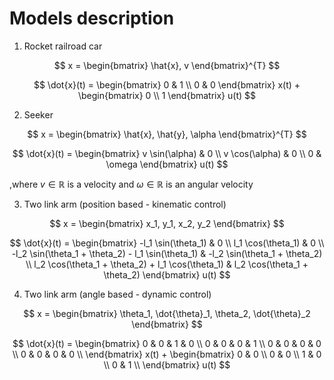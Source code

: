 # Models description

1. Rocket railroad car

$$
x = \begin{bmatrix}
    \hat{x}, v
\end{bmatrix}^{T}
$$


$$
\dot{x}(t) = 
\begin{bmatrix} 
    0 & 1 \\ 
    0 & 0 
\end{bmatrix} x(t) + \begin{bmatrix} 
    0 \\ 
    1 
\end{bmatrix} u(t)
$$

2. Seeker

$$
x = 
\begin{bmatrix}
    \hat{x}, \hat{y}, \alpha
\end{bmatrix}^{T}
$$

$$
\dot{x}(t) = 
\begin{bmatrix} 
    v \sin(\alpha) & 0 \\
    v \cos(\alpha) & 0 \\
    0              & \omega
\end{bmatrix} 
u(t)
$$

,where
$v \in \mathbb{R}$ is a velocity and
$\omega \in \mathbb{R}$ is an angular velocity

3. Two link arm (position based - kinematic control)

$$
x = 
\begin{bmatrix}
    x_1, y_1, x_2, y_2
\end{bmatrix}
$$

$$
\dot{x}(t) =
\begin{bmatrix}
    -l_1 \sin(\theta_1) & 0 \\ 
    l_1 \cos(\theta_1) & 0 \\
    -l_2 \sin(\theta_1 + \theta_2) - l_1 \sin(\theta_1) & -l_2 \sin(\theta_1 + \theta_2) \\ 
    l_2 \cos(\theta_1 + \theta_2) + l_1 \cos(\theta_1) & l_2 \cos(\theta_1 + \theta_2)
\end{bmatrix} 
u(t)
$$

4. Two link arm (angle based - dynamic control)

$$
x = \begin{bmatrix}
    \theta_1, \dot{\theta}_1, \theta_2, \dot{\theta}_2
\end{bmatrix}
$$

$$
\dot{x}(t) = 
\begin{bmatrix} 
    0 & 0 & 1 & 0 \\ 
    0 & 0 & 0 & 1 \\ 
    0 & 0 & 0 & 0 \\ 
    0 & 0 & 0 & 0 \\ 
\end{bmatrix} x(t) + \begin{bmatrix} 
    0 & 0 \\
    0 & 0 \\
    1 & 0 \\
    0 & 1 \\    
\end{bmatrix} 
u(t)
$$
